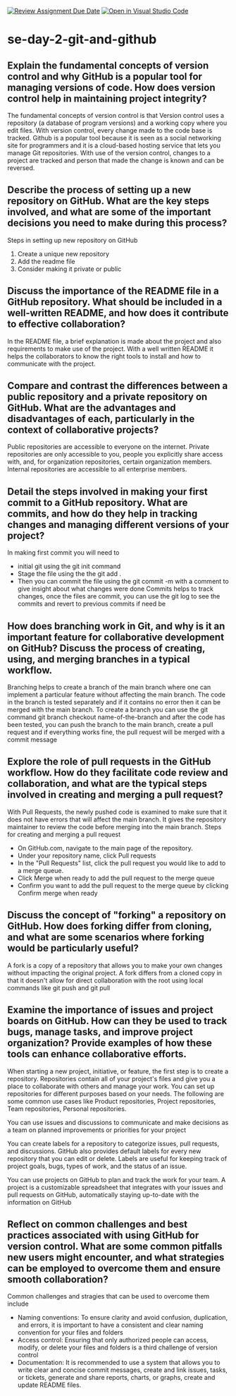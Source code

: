 [![Review Assignment Due Date](https://classroom.github.com/assets/deadline-readme-button-22041afd0340ce965d47ae6ef1cefeee28c7c493a6346c4f15d667ab976d596c.svg)](https://classroom.github.com/a/8wgCKhpZ)
[![Open in Visual Studio Code](https://classroom.github.com/assets/open-in-vscode-2e0aaae1b6195c2367325f4f02e2d04e9abb55f0b24a779b69b11b9e10269abc.svg)](https://classroom.github.com/online_ide?assignment_repo_id=15585737&assignment_repo_type=AssignmentRepo)
# se-day-2-git-and-github
## Explain the fundamental concepts of version control and why GitHub is a popular tool for managing versions of code. How does version control help in maintaining project integrity?
The fundamental concepts of version control is that Version control uses a repository (a database of program versions) and a working copy where you edit files. With version control, every change made to the code base is tracked. Github is a popular tool because it is seen as a social networking site for programmers and it is a cloud-based hosting service that lets you manage Git repositories. With use of the version control, changes to a project are tracked and person that made the change is known and can be reversed.

## Describe the process of setting up a new repository on GitHub. What are the key steps involved, and what are some of the important decisions you need to make during this process?
Steps in setting up new repository on GitHub
1. Create a unique new repository
2. Add the readme file
3. Consider making it private or public

## Discuss the importance of the README file in a GitHub repository. What should be included in a well-written README, and how does it contribute to effective collaboration?
In the README file, a brief explanation is made about the project and also requirements to make use of the project. With a well written README it helps the collaborators to know the right tools to install and how to communicate with the project.

## Compare and contrast the differences between a public repository and a private repository on GitHub. What are the advantages and disadvantages of each, particularly in the context of collaborative projects?
Public repositories are accessible to everyone on the internet. Private repositories are only accessible to you, people you explicitly share access with, and, for organization repositories, certain organization members. Internal repositories are accessible to all enterprise members.


## Detail the steps involved in making your first commit to a GitHub repository. What are commits, and how do they help in tracking changes and managing different versions of your project?
In making first commit you will need to 
- initial git using the git init command
- Stage the file using the the git add .
- Then you can commit the file using the git commit -m with a comment to give insight about what changes were done
Commits helps to track changes, once the files are commit, you can use the git log to see the commits and revert to previous commits if need be

## How does branching work in Git, and why is it an important feature for collaborative development on GitHub? Discuss the process of creating, using, and merging branches in a typical workflow.
Branching helps to create a branch of the main branch where one can implement a particular feature without affecting the main branch. The code in the branch is tested separately and if it contains no error then it can be merged with the main branch.
To create a branch you can use the git command git branch checkout name-of-the-branch and after the code has been tested, you can push the branch to the main branch, create a pull request and if everything works fine, the pull request will be merged with a commit message

## Explore the role of pull requests in the GitHub workflow. How do they facilitate code review and collaboration, and what are the typical steps involved in creating and merging a pull request?
With Pull Requests, the newly pushed code is examined to make sure that it does not have errors that will affect the main branch. It gives the repository maintainer to review the code before merging into the main branch. 
Steps for creating and merging a pull request
- On GitHub.com, navigate to the main page of the repository.
- Under your repository name, click  Pull requests
- In the "Pull Requests" list, click the pull request you would like to add to a merge queue.
- Click Merge when ready to add the pull request to the merge queue
- Confirm you want to add the pull request to the merge queue by clicking Confirm merge when ready

## Discuss the concept of "forking" a repository on GitHub. How does forking differ from cloning, and what are some scenarios where forking would be particularly useful?
A fork is a copy of a repository that allows you to make your own changes without impacting the original project. A fork differs from a cloned copy in that it doesn't allow for direct collaboration with the root using local commands like git push and git pull

## Examine the importance of issues and project boards on GitHub. How can they be used to track bugs, manage tasks, and improve project organization? Provide examples of how these tools can enhance collaborative efforts.
When starting a new project, initiative, or feature, the first step is to create a repository. Repositories contain all of your project's files and give you a place to collaborate with others and manage your work. You can set up repositories for different purposes based on your needs. The following are some common use cases like Product repositories, Project repositories, Team repositories, Personal repositories.

You can use issues and discussions to communicate and make decisions as a team on planned improvements or priorities for your project

You can create labels for a repository to categorize issues, pull requests, and discussions. GitHub also provides default labels for every new repository that you can edit or delete. Labels are useful for keeping track of project goals, bugs, types of work, and the status of an issue.

You can use projects on GitHub to plan and track the work for your team. A project is a customizable spreadsheet that integrates with your issues and pull requests on GitHub, automatically staying up-to-date with the information on GitHub

## Reflect on common challenges and best practices associated with using GitHub for version control. What are some common pitfalls new users might encounter, and what strategies can be employed to overcome them and ensure smooth collaboration?
Common challenges and stragies that can be used to overcome them include
- Naming conventions: To ensure clarity and avoid confusion, duplication, and errors, it is important to have a consistent and clear naming convention for your files and folders
- Access control: Ensuring that only authorized people can access, modify, or delete your files and folders is a third challenge of version control
- Documentation: It is recommended to use a system that allows you to write clear and concise commit messages, create and link issues, tasks, or tickets, generate and share reports, charts, or graphs, create and update README files.
